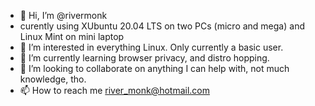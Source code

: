 - 👋 Hi, I’m @rivermonk
- curently using XUbuntu 20.04 LTS on two PCs (micro and mega) and Linux Mint on mini laptop
- 👀 I’m interested in everything Linux. Only currently a basic user. 
- 🌱 I’m currently learning browser privacy, and distro hopping. 
- 💞️ I’m looking to collaborate on anything I can help with, not much knowledge, tho.
- 📫 How to reach me river_monk@hotmail.com

<!---
rivermonk/rivermonk is a ✨ special ✨ repository because its `README.md` (this file) appears on your GitHub profile.
You can click the Preview link to take a look at your changes.
--->

